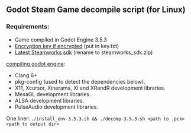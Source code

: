 ## Godot Steam Game decompile script (for Linux)

### Requirements:
- Game compiled in Godot Engine 3.5.3
- [Encryption key if encrypted](https://github.com/pozm/gdke) (put in key.txt)
- [Latest Steamworks sdk](https://partner.steamgames.com/dashboard) (rename to steamworks_sdk.zip)

[compiling godot engine](https://docs.godotengine.org/en/3.5/development/compiling/compiling_for_x11.html): 
- Clang 6+
- pkg-config (used to detect the dependencies below).
- X11, Xcursor, Xinerama, Xi and XRandR development libraries.
- MesaGL development libraries.
- ALSA development libraries.
- PulseAudio development libraries.

One liner: 
`./install_env-3.5.3.sh && ./decomp-3.5.3.sh <path to .pck> <path to output dir>`